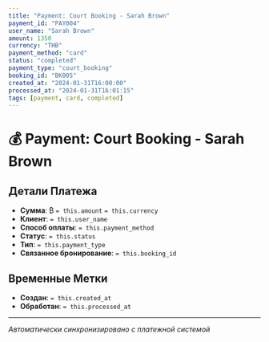 ```yaml
---
title: "Payment: Court Booking - Sarah Brown"
payment_id: "PAY004"
user_name: "Sarah Brown"
amount: 1350
currency: "THB"
payment_method: "card"
status: "completed"
payment_type: "court_booking"
booking_id: "BK005"
created_at: "2024-01-31T16:00:00"
processed_at: "2024-01-31T16:01:15"
tags: [payment, card, completed]
---
```


# 💰 Payment: Court Booking - Sarah Brown

## Детали Платежа

- **Сумма**: ₿ `= this.amount` `= this.currency`
- **Клиент**: `= this.user_name`
- **Способ оплаты**: `= this.payment_method`
- **Статус**: `= this.status`
- **Тип**: `= this.payment_type`
- **Связанное бронирование**: `= this.booking_id`

## Временные Метки

- **Создан**: `= this.created_at`
- **Обработан**: `= this.processed_at`

---

*Автоматически синхронизировано с платежной системой*
